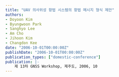 ```yaml
---
title: "UAV 의사위성 항법 시스템의 항법 메시지 형식 제안"
authors:
- Doyoon Kim
- Byungwoon Park
- Sanghyo Lee
- Am Cho
- Jihoon Kim
- Changdon Kee
date: "2006-10-01T00:00:00Z"
publishDate: "2006-10-01T00:00:00Z"
publication_types: ["domestic-conference"]
publication: |-
    제 13차 GNSS Workshop, 제주도, 2006, 10
---
```

